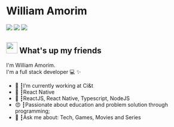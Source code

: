 # William Amorim
<a href="https://linkedin.com/in/willmorim"><img src="https://img.shields.io/badge/linkedin-0077B5.svg?style=for-the-badge&logo=linkedin&logoColor=white"></a>
<a href="https://instagram.com/willmorim"><img src="https://img.shields.io/badge/instagram-E4405F.svg?style=for-the-badge&logo=instagram&logoColor=white"></a>
<a href="mailto:pdbawilliam@gmail.com"><img src="https://img.shields.io/badge/e‑mail-D14836.svg?style=for-the-badge&logo=GMail&logoColor=white"></a>

## <img src="https://media.giphy.com/media/hvRJCLFzcasrR4ia7z/giphy.gif" width="30px"> What's up my friends
I'm William Amorim.<br>
I'm a full stack developer 💻 ✨

<ul>
  <li>🚀 ┇I’m currently working at Ci&t </li>
  <li>💜 ┇React Native
  <li>🥋 ┇ReactJS,  React Native, Typescript, NodeJS</li>
  <li>😍 ┇Passionate about education and problem solution through programming;</li>
  <li>💬 ┇Ask me about: Tech, Games, Movies and Series</li>
</ul>
